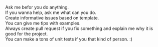 Ask me befor you do anything.  
If you wanna help, ask me what can you do.  
Create informative issues based on template.  
You can give me tips with examples.  
Always create pull request if you fix something and explain me why it is good for the project.  
You can make a tons of unit tests if you that kind of person. :)
